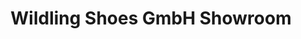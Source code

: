 ---
title: "Wildling Shoes GmbH Showroom"
url: /koeln/wildling-shoes-gmbh-showroom/
shop: Schuhe
---